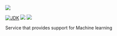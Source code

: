 [![](https://github.com/wutsi/wutsi-mono/actions/workflows/wutsi-ml-service-master.yml/badge.svg)](https://github.com/wutsi/wutsi-mono/actions/workflows/wutsi-ml-service-master.yml)

[![JDK](https://img.shields.io/badge/jdk-11-brightgreen.svg)](https://jdk.java.net/11/)
[![](https://img.shields.io/badge/maven-3.6-brightgreen.svg)](https://maven.apache.org/download.cgi)
![](https://img.shields.io/badge/language-kotlin-blue.svg)

Service that provides support for Machine learning
